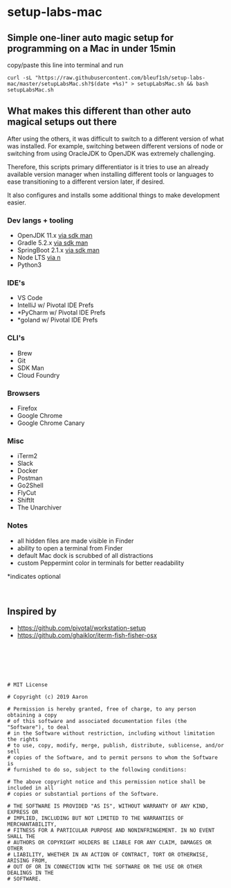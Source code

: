 # setup-labs-mac
## Simple one-liner auto magic setup for programming on a Mac in under 15min
copy/paste this line into terminal and run
```
curl -sL "https://raw.githubusercontent.com/bleuf1sh/setup-labs-mac/master/setupLabsMac.sh?$(date +%s)" > setupLabsMac.sh && bash setupLabsMac.sh
```

## What makes this different than other auto magical setups out there
After using the others, it was difficult to switch to a different version of what was installed. For example, switching between different versions of node or switching from using OracleJDK to OpenJDK was extremely challenging.

Therefore, this scripts primary differentiator is it tries to use an already available version manager when installing different tools or languages to ease transitioning to a different version later, if desired.

It also configures and installs some additional things to make development easier.

### Dev langs + tooling
- OpenJDK 11.x [via sdk man](https://sdkman.io/)
- Gradle 5.2.x [via sdk man](https://sdkman.io/)
- SpringBoot 2.1.x [via sdk man](https://sdkman.io/)
- Node LTS [via n](https://github.com/tj/n)
- Python3

### IDE's
- VS Code
- IntelliJ w/ Pivotal IDE Prefs
- *PyCharm w/ Pivotal IDE Prefs
- *goland w/ Pivotal IDE Prefs

### CLI's
- Brew
- Git
- SDK Man
- Cloud Foundry

### Browsers
- Firefox
- Google Chrome
- Google Chrome Canary

### Misc
- iTerm2
- Slack
- Docker
- Postman
- Go2Shell
- FlyCut
- ShiftIt
- The Unarchiver

### Notes
- all hidden files are made visible in Finder
- ability to open a terminal from Finder
- default Mac dock is scrubbed of all distractions
- custom Peppermint color in terminals for better readability


*indicates optional

</br>

## Inspired by
- https://github.com/pivotal/workstation-setup
- https://github.com/ghaiklor/iterm-fish-fisher-osx
</br></br></br></br></br></br>



```
# MIT License

# Copyright (c) 2019 Aaron

# Permission is hereby granted, free of charge, to any person obtaining a copy
# of this software and associated documentation files (the "Software"), to deal
# in the Software without restriction, including without limitation the rights
# to use, copy, modify, merge, publish, distribute, sublicense, and/or sell
# copies of the Software, and to permit persons to whom the Software is
# furnished to do so, subject to the following conditions:

# The above copyright notice and this permission notice shall be included in all
# copies or substantial portions of the Software.

# THE SOFTWARE IS PROVIDED "AS IS", WITHOUT WARRANTY OF ANY KIND, EXPRESS OR
# IMPLIED, INCLUDING BUT NOT LIMITED TO THE WARRANTIES OF MERCHANTABILITY,
# FITNESS FOR A PARTICULAR PURPOSE AND NONINFRINGEMENT. IN NO EVENT SHALL THE
# AUTHORS OR COPYRIGHT HOLDERS BE LIABLE FOR ANY CLAIM, DAMAGES OR OTHER
# LIABILITY, WHETHER IN AN ACTION OF CONTRACT, TORT OR OTHERWISE, ARISING FROM,
# OUT OF OR IN CONNECTION WITH THE SOFTWARE OR THE USE OR OTHER DEALINGS IN THE
# SOFTWARE.
```